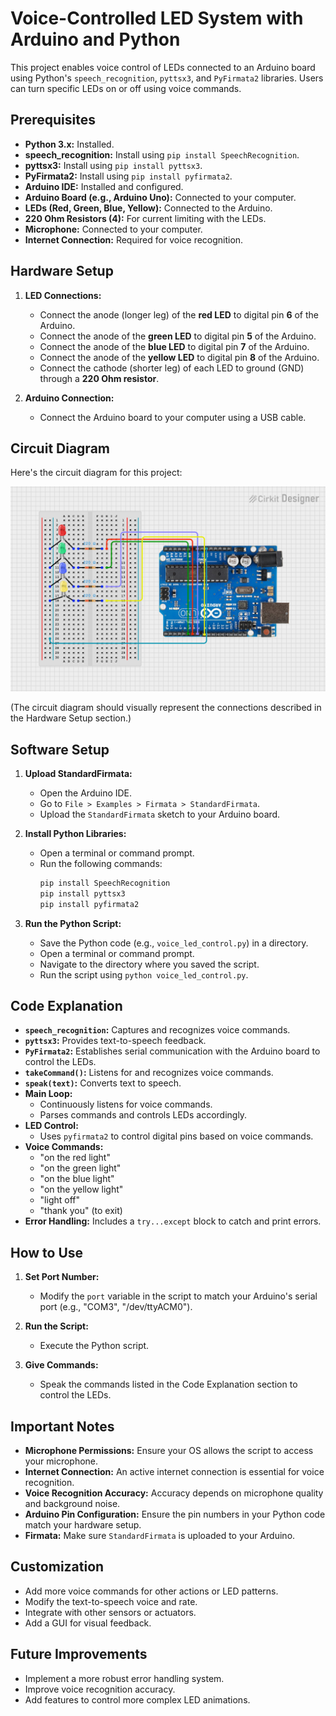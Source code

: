 # Voice-Controlled LED System with Arduino and Python

This project enables voice control of LEDs connected to an Arduino board using Python's `speech_recognition`, `pyttsx3`, and `PyFirmata2` libraries. Users can turn specific LEDs on or off using voice commands.

## Prerequisites

* **Python 3.x:** Installed.
* **speech_recognition:** Install using `pip install SpeechRecognition`.
* **pyttsx3:** Install using `pip install pyttsx3`.
* **PyFirmata2:** Install using `pip install pyfirmata2`.
* **Arduino IDE:** Installed and configured.
* **Arduino Board (e.g., Arduino Uno):** Connected to your computer.
* **LEDs (Red, Green, Blue, Yellow):** Connected to the Arduino.
* **220 Ohm Resistors (4):** For current limiting with the LEDs.
* **Microphone:** Connected to your computer.
* **Internet Connection:** Required for voice recognition.

## Hardware Setup

1.  **LED Connections:**
    * Connect the anode (longer leg) of the **red LED** to digital pin **6** of the Arduino.
    * Connect the anode of the **green LED** to digital pin **5** of the Arduino.
    * Connect the anode of the **blue LED** to digital pin **7** of the Arduino.
    * Connect the anode of the **yellow LED** to digital pin **8** of the Arduino.
    * Connect the cathode (shorter leg) of each LED to ground (GND) through a **220 Ohm resistor**.

2.  **Arduino Connection:**
    * Connect the Arduino board to your computer using a USB cable.

## Circuit Diagram

Here's the circuit diagram for this project:

![Arduino RGB LED Circuit](circuit_image.png)

(The circuit diagram should visually represent the connections described in the Hardware Setup section.)

## Software Setup

1.  **Upload StandardFirmata:**
    * Open the Arduino IDE.
    * Go to `File > Examples > Firmata > StandardFirmata`.
    * Upload the `StandardFirmata` sketch to your Arduino board.

2.  **Install Python Libraries:**
    * Open a terminal or command prompt.
    * Run the following commands:
        ```bash
        pip install SpeechRecognition
        pip install pyttsx3
        pip install pyfirmata2
        ```

3.  **Run the Python Script:**
    * Save the Python code (e.g., `voice_led_control.py`) in a directory.
    * Open a terminal or command prompt.
    * Navigate to the directory where you saved the script.
    * Run the script using `python voice_led_control.py`.

## Code Explanation

* **`speech_recognition`:** Captures and recognizes voice commands.
* **`pyttsx3`:** Provides text-to-speech feedback.
* **`PyFirmata2`:** Establishes serial communication with the Arduino board to control the LEDs.
* **`takeCommand()`:** Listens for and recognizes voice commands.
* **`speak(text)`:** Converts text to speech.
* **Main Loop:**
    * Continuously listens for voice commands.
    * Parses commands and controls LEDs accordingly.
* **LED Control:**
    * Uses `pyfirmata2` to control digital pins based on voice commands.
* **Voice Commands:**
    * "on the red light"
    * "on the green light"
    * "on the blue light"
    * "on the yellow light"
    * "light off"
    * "thank you" (to exit)
* **Error Handling:** Includes a `try...except` block to catch and print errors.

## How to Use

1.  **Set Port Number:**
    * Modify the `port` variable in the script to match your Arduino's serial port (e.g., "COM3", "/dev/ttyACM0").

2.  **Run the Script:**
    * Execute the Python script.

3.  **Give Commands:**
    * Speak the commands listed in the Code Explanation section to control the LEDs.

## Important Notes

* **Microphone Permissions:** Ensure your OS allows the script to access your microphone.
* **Internet Connection:** An active internet connection is essential for voice recognition.
* **Voice Recognition Accuracy:** Accuracy depends on microphone quality and background noise.
* **Arduino Pin Configuration:** Ensure the pin numbers in your Python code match your hardware setup.
* **Firmata:** Make sure `StandardFirmata` is uploaded to your Arduino.

## Customization

* Add more voice commands for other actions or LED patterns.
* Modify the text-to-speech voice and rate.
* Integrate with other sensors or actuators.
* Add a GUI for visual feedback.

## Future Improvements

* Implement a more robust error handling system.
* Improve voice recognition accuracy.
* Add features to control more complex LED animations.
